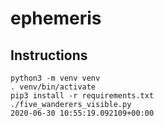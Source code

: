 # ephemeris

## Instructions

```
python3 -m venv venv
. venv/bin/activate
pip3 install -r requirements.txt
./five_wanderers_visible.py 
2020-06-30 10:55:19.092109+00:00
```
